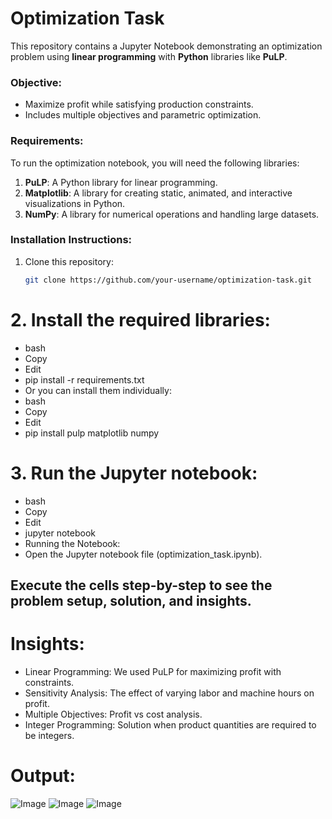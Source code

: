 # Optimization Task

This repository contains a Jupyter Notebook demonstrating an optimization problem using **linear programming** with **Python** libraries like **PuLP**.

### Objective:
- Maximize profit while satisfying production constraints.
- Includes multiple objectives and parametric optimization.

### Requirements:

To run the optimization notebook, you will need the following libraries:

1. **PuLP**: A Python library for linear programming.
2. **Matplotlib**: A library for creating static, animated, and interactive visualizations in Python.
3. **NumPy**: A library for numerical operations and handling large datasets.

### Installation Instructions:

1. Clone this repository:
   ```bash
   git clone https://github.com/your-username/optimization-task.git
# 2. Install the required libraries:
  - bash
  - Copy
  - Edit
  - pip install -r requirements.txt
  - Or you can install them individually:
  - bash
  - Copy
  - Edit
  - pip install pulp matplotlib numpy
# 3. Run the Jupyter notebook:
  - bash
  - Copy
  - Edit
  - jupyter notebook
  - Running the Notebook:
  - Open the Jupyter notebook file (optimization_task.ipynb).

## Execute the cells step-by-step to see the problem setup, solution, and insights.

# Insights:
  - Linear Programming: We used PuLP for maximizing profit with constraints.
  - Sensitivity Analysis: The effect of varying labor and machine hours on profit.
  - Multiple Objectives: Profit vs cost analysis.
  - Integer Programming: Solution when product quantities are required to be integers.

# Output:
![Image](https://github.com/user-attachments/assets/aa2cf5b2-9567-4302-a17f-289609d1b45a)
![Image](https://github.com/user-attachments/assets/37bf33e6-5330-478e-855b-367441090f1e)
![Image](https://github.com/user-attachments/assets/e62bdf6c-0936-47ad-9f68-279942f27d5d)


